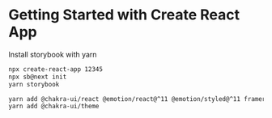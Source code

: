 # Getting Started with Create React App

Install storybook with yarn

```bash
npx create-react-app 12345
npx sb@next init
yarn storybook

yarn add @chakra-ui/react @emotion/react@^11 @emotion/styled@^11 framer-motion@^4
yarn add @chakra-ui/theme

```